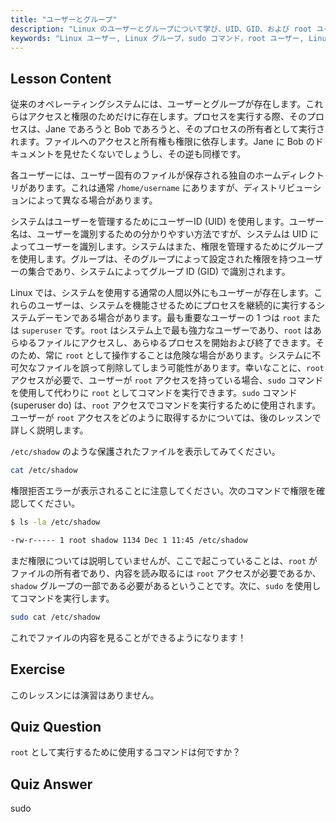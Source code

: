 ```yaml
---
title: "ユーザーとグループ"
description: "Linux のユーザーとグループについて学び、UID、GID、および root ユーザーを理解します。sudo コマンドを使用して昇格された権限を使用する方法を発見します。Linux の旅を始めましょう！"
keywords: "Linux ユーザー, Linux グループ，sudo コマンド，root ユーザー, Linux 権限，Linux チュートリアル，初心者向け Linux, Linux ガイド"
---
```


## Lesson Content

従来のオペレーティングシステムには、ユーザーとグループが存在します。これらはアクセスと権限のためだけに存在します。プロセスを実行する際、そのプロセスは、Jane であろうと Bob であろうと、そのプロセスの所有者として実行されます。ファイルへのアクセスと所有権も権限に依存します。Jane に Bob のドキュメントを見せたくないでしょうし、その逆も同様です。

各ユーザーには、ユーザー固有のファイルが保存される独自のホームディレクトリがあります。これは通常 `/home/username` にありますが、ディストリビューションによって異なる場合があります。

システムはユーザーを管理するためにユーザーID (UID) を使用します。ユーザー名は、ユーザーを識別するための分かりやすい方法ですが、システムは UID によってユーザーを識別します。システムはまた、権限を管理するためにグループを使用します。グループは、そのグループによって設定された権限を持つユーザーの集合であり、システムによってグループ ID (GID) で識別されます。

Linux では、システムを使用する通常の人間以外にもユーザーが存在します。これらのユーザーは、システムを機能させるためにプロセスを継続的に実行するシステムデーモンである場合があります。最も重要なユーザーの 1 つは `root` または `superuser` です。`root` はシステム上で最も強力なユーザーであり、`root` はあらゆるファイルにアクセスし、あらゆるプロセスを開始および終了できます。そのため、常に `root` として操作することは危険な場合があります。システムに不可欠なファイルを誤って削除してしまう可能性があります。幸いなことに、`root` アクセスが必要で、ユーザーが `root` アクセスを持っている場合、`sudo` コマンドを使用して代わりに `root` としてコマンドを実行できます。`sudo` コマンド (superuser do) は、`root` アクセスでコマンドを実行するために使用されます。ユーザーが `root` アクセスをどのように取得するかについては、後のレッスンで詳しく説明します。

`/etc/shadow` のような保護されたファイルを表示してみてください。

```bash
cat /etc/shadow
```

権限拒否エラーが表示されることに注意してください。次のコマンドで権限を確認してください。

```bash
$ ls -la /etc/shadow

-rw-r----- 1 root shadow 1134 Dec 1 11:45 /etc/shadow
```

まだ権限については説明していませんが、ここで起こっていることは、`root` がファイルの所有者であり、内容を読み取るには `root` アクセスが必要であるか、`shadow` グループの一部である必要があるということです。次に、`sudo` を使用してコマンドを実行します。

```bash
sudo cat /etc/shadow
```

これでファイルの内容を見ることができるようになります！

## Exercise

このレッスンには演習はありません。

## Quiz Question

`root` として実行するために使用するコマンドは何ですか？

## Quiz Answer

sudo

